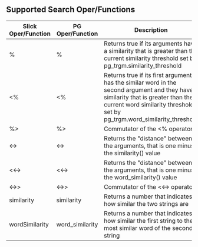 Supported Search Oper/Functions
-------------------------------

| Slick Oper/Function | PG Oper/Function |       Description                                                                 |
| ------------------- | ---------------- | --------------------------------------------------------------------------------- |
| %                   | %                | Returns true if its arguments have a similarity that is greater than the current similarity threshold set by pg_trgm.similarity_threshold  |
| &lt;%               | &lt;%            | Returns true if its first argument has the similar word in the second argument and they have a similarity that is greater than the current word similarity threshold set by pg_trgm.word_similarity_threshold  |
| %&gt;               | %&gt;            | Commutator of the &lt;% operator                                                  |
| &lt;-&gt;           | &lt;-&gt;        | Returns the "distance" between the arguments, that is one minus the similarity() value  |
| &lt;&lt;-&gt;       | &lt;&lt;-&gt;    | Returns the "distance" between the arguments, that is one minus the word_similarity() value  |
| &lt;-&gt;&gt;       | &lt;-&gt;&gt;    | Commutator of the &lt;&lt;-&gt; operator                                          |
| similarity          | similarity       | Returns a number that indicates how similar the two strings are                   |
| wordSimilarity      | word_similarity  | Returns a number that indicates how similar the first string to the most similar word of the second string  |
